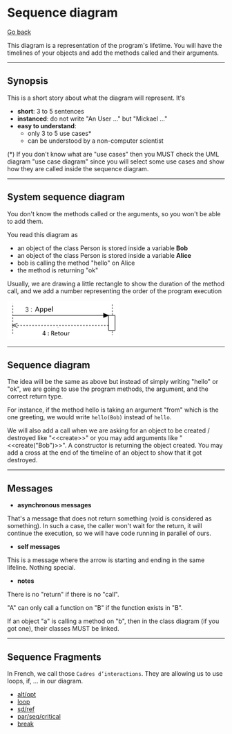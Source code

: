 # Sequence diagram

[Go back](../index.md)

This diagram is a representation of the program's lifetime. You will have the timelines of your objects and add the methods called and their arguments.

<hr class="sr">

## Synopsis

This is a short story about what the diagram will represent. It's

* **short**: 3 to 5 sentences
* **instanced**: do not write "An User ..." but "Mickael ..."
* **easy to understand**:
    * only 3 to 5 use cases*
    * can be understood by a non-computer scientist

(*) If you don't know what are "use cases" then you MUST check the UML diagram "use case diagram" since you will select some use cases and show how they are called inside the sequence diagram.

<hr class="sl">

## System sequence diagram

You don't know the methods called or the arguments, so you won't be able to add them.

You read this diagram as

* an object of the class Person is stored inside a variable **Bob** 
* an object of the class Person is stored inside a variable **Alice**
* bob is calling the method "hello" on Alice
* the method is returning "ok"

Usually, we are drawing a little rectangle to show the duration of the method call, and we add a number representing the order of the program execution

![Call](images/seq2.png)

<hr class="sr">

## Sequence diagram

The idea will be the same as above but instead of simply writing "hello" or "ok", we are going to use the program methods, the argument, and the correct return type.

For instance, if the method hello is taking an argument "from" which is the one greeting, we would write ``hello(Bob)`` instead of ``hello``.

We will also add a call when we are asking for an object to be created / destroyed like "&lt;&lt;create&gt;&gt;" or you may add arguments like "&lt;&lt;create("Bob")&gt;&gt;". A constructor is returning the object created. You may add a cross at the end of the timeline of an object to show that it got destroyed.

<hr class="sl">

## Messages

* **asynchronous messages**

That's a message that does not return something (void is considered as something). In such a case, the caller won't wait for the return, it will continue the execution, so we will have code running in parallel of ours.

* **self messages**

This is a message where the arrow is starting and ending in the same lifeline. Nothing special.

* **notes**

There is no "return" if there is no "call".

"A" can only call a function on "B" if the function exists in "B".

If an object "a" is calling a method on "b", then in the class diagram (if you got one), their classes MUST be linked.

<hr class="sr">

## Sequence Fragments

In French, we call those ``Cadres d’interactions``. They are allowing us to use loops, if, ... in our diagram.

* [alt/opt](frag/alt.md)
* [loop](frag/loop.md)
* [sd/ref](frag/sd.md)
* [par/seq/critical](frag/par.md)
* [break](frag/break.md)